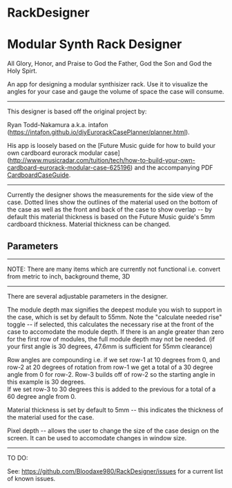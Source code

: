 # RackDesigner
# Modular Synth Rack Designer

   All Glory, Honor, and Praise to God the Father, God the Son and God the Holy Spirt.

An app for designing a modular synthisizer rack.  Use it to visualize the angles for your case and gauge the volume of
space the case will consume.

*****************************

This designer is based off the original project by:

Ryan Todd-Nakamura a.k.a. intafon
(https://intafon.github.io/diyEurorackCasePlanner/planner.html).

His app is loosely based on the [Future Music guide for how to build your own cardboard eurorack modular case]
(http://www.musicradar.com/tuition/tech/how-to-build-your-own-cardboard-eurorack-modular-case-625196) and the accompanying
PDF [CardboardCaseGuide](http://cdn.mos.musicradar.com/images/aaaroot/tech/7july15/DIY-Eurorack-case/CardboardCaseGuide.zip).

*****************************

Currently the designer shows the measurements for the side view of the case. Dotted lines show the outlines of the material
used on the bottom of the case as well as the front and back of the case to show overlap -- by default this material thickness
is based on the Future Music guide's 5mm cardboard thickness.  Material thickness can be changed.

## Parameters

*****************************
NOTE: There are many items which are currently not functional i.e. convert from metric to inch, background theme, 3D
*****************************

There are several adjustable parameters in the designer.

The module depth max signifies the deepest module you wish to support in the case, which is set by default to 55mm. Note the
"calculate needed rise" toggle -- if selected, this calculates the necessary rise at the front of the case to accomodate the
module depth. If there is an angle greater than zero for the first row of modules, the full module depth may not be needed.
(if your first angle is 30 degrees, 47.6mm is sufficient for 55mm clearance)

Row angles are compounding i.e. if we set row-1 at 10 degrees from 0, and row-2 at 20 degrees of rotation from row-1 we get a
total of a 30 degree angle from 0 for row-2.  Row-3 builds off of row-2 so the starting angle in this example is 30 degrees.  
If we set row-3 to 30 degrees this is added to the previous for a total of a 60 degree angle from 0.

Material thickness is set by default to 5mm -- this indicates the thickness of the material used for the case.

Pixel depth  -- allows the user to change the size of the case design on the screen. It can be used to accomodate changes in
window size.

*****************************
TO DO:

See: https://github.com/Bloodaxe980/RackDesigner/issues for a current list of known issues.
